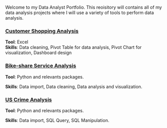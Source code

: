 Welcome to my Data Analyst Portfolio. This reoisitory will contains all of my data analysis projects where I will use a variety of tools to perform data analysis.

### <a href = "https://github.com/tientran04/Data-Analysis-Portfolio/blob/main/Customer_shopping_analysis.xlsx">Customer Shopping Analysis</a>
**Tool**: Excel <br/>
**Skills**: Data cleaning, Pivot Table for data analysis, Pivot Chart for visualization, Dashboard design


### <a href = "https://github.com/tientran04/Data-Analysis-Portfolio/blob/main/Bike_share_analysis.ipynb">Bike-share Service Analysis</a>
**Tool**: Python and relevants packages.

**Skills**: Data import, Data cleaning, Data analysis and visualization.


### <a href = "https://github.com/tientran04/Data-Analysis-Portfolio/blob/main/US_Crime_SQL_Script.sql">US Crime Analysis</a>
**Tool**: Python and relevants packages.

**Skills**: Data import, SQL Query, SQL Manipulation.
